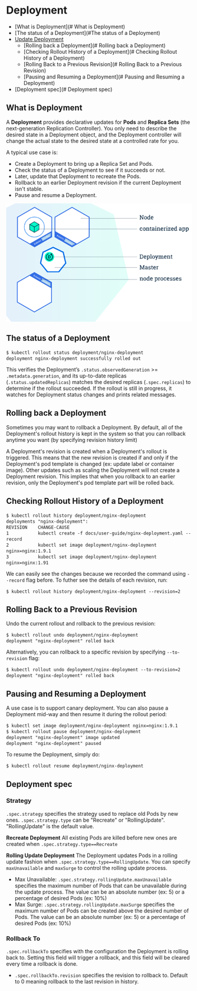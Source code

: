 # Deployment

- [What is Deployment](# What is Deployment)
- [The status of a Deployment](#The status of a Deployment)
- [Update Deployment](#)
  - [Rolling back a Deployment](# Rolling back a Deployment)
  - [Checking Rollout History of a Deployment](# Checking Rollout History of a Deployment)
  - [Rolling Back to a Previous Revision](# Rolling Back to a Previous Revision)
  - [Pausing and Resuming a Deployment](# Pausing and Resuming a Deployment)
- [Deployment spec](# Deployment spec)

## What is Deployment
A **Deployment** provides declarative updates for **Pods** and **Replica Sets** (the next-generation Replication Controller). You only need to describe the desired state in a Deployment object, and the Deployment controller will change the actual state to the desired state at a controlled rate for you.

A typical use case is:
- Create a Deployment to bring up a Replica Set and Pods.
- Check the status of a Deployment to see if it succeeds or not.
- Later, update that Deployment to recreate the Pods.
- Rollback to an earlier Deployment revision if the current Deployment isn't stable.
- Pause and resume a Deployment.

![Kubernetes Deployment](images/deployment.png)

## The status of a Deployment
```console
$ kubectl rollout status deployment/nginx-deployment
deployment nginx-deployment successfully rolled out
```

This verifies the Deployment’s `.status.observedGeneration` >= `.metadata.generation`, and its up-to-date replicas (`.status.updatedReplicas`) matches the desired replicas (`.spec.replicas`) to determine if the rollout succeeded. If the rollout is still in progress, it watches for Deployment status changes and prints related messages.

## Rolling back a Deployment
Sometimes you may want to rollback a Deployment. By default, all of the Deployment's rollout history is kept in the system so that you can rollback anytime you want (by specifying revision history limit)

A Deployment's revision is created when a Deployment's rollout is triggered. This means that the new revision is created if and only if the Deployment's pod template is changed (ex: update label or container image). Other updates such as scaling the Deployment will not create a Deployment revision. This implies that when you rollback to an earlier revision, only the Deployment's pod template part will be rolled back.

## Checking Rollout History of a Deployment
```console
$ kubectl rollout history deployment/nginx-deployment
deployments "nginx-deployment":
REVISION    CHANGE-CAUSE
1           kubectl create -f docs/user-guide/nginx-deployment.yaml --record
2           kubectl set image deployment/nginx-deployment nginx=nginx:1.9.1
3           kubectl set image deployment/nginx-deployment nginx=nginx:1.91
```
We can easily see the changes because we recorded the command using `--record` flag before. To futher see the details of each revision, run:
```console
$ kubectl rollout history deployment/nginx-deployment --revision=2
```

## Rolling Back to a Previous Revision
Undo the current rollout and rollback to the previous revision:
```console
$ kubectl rollout undo deployment/nginx-deployment
deployment "nginx-deployment" rolled back
```

Alternatively, you can rollback to a specific revision by specifying `--to-revision` flag:
```console
$ kubectl rollout undo deployment/nginx-deployment --to-revision=2
deployment "nginx-deployment" rolled back
```

## Pausing and Resuming a Deployment
A use case is to support canary deployment. You can also pause a Deployment mid-way and then resume it during the rollout period:
```console
$ kubectl set image deployment/nginx-deployment nginx=nginx:1.9.1
$ kubectl rollout pause deployment/nginx-deployment
deployment "nginx-deployment" image updated
deployment "nginx-deployment" paused
```

To resume the Deployment, simply do:
```console
$ kubectl rollout resume deployment/nginx-deployment
```

## Deployment spec
### Strategy

`.spec.strategy` specifies the strategy used to replace old Pods by new ones. `.spec.strategy.type` can be "Recreate" or "RollingUpdate". "RollingUpdate" is the default value.

**Recreate Deployment**
All existing Pods are killed before new ones are created when `.spec.strategy.type==Recreate`

**Rolling Update Deployment**
The Deployment updates Pods in a rolling update fashion when `.spec.strategy.type==RollingUpdate`. You can specify `maxUnavailable` and `maxSurge` to control the rolling update process.

- Max Unavailable: `.spec.strategy.rollingUpdate.maxUnavailable` specifies the maximum number of Pods that can be unavailable during the update process. The value can be an absolute number (ex: 5) or a percentage of desired Pods (ex: 10%)
- Max Surge: `.spec.strategy.rollingUpdate.maxSurge` specifies the maximum number of Pods can be created above the desired number of Pods. The value can be an absolute number (ex: 5) or a percentage of desired Pods (ex: 10%)

### Rollback To
`.spec.rollbackTo` specifies with the configuration the Deployment is rolling back to. Setting this field will trigger a rollback, and this field will be cleared every time a rollback is done.

- `.spec.rollbackTo.revision` specifies the revision to rollback to. Default to 0 meaning rollback to the last revision in history.
